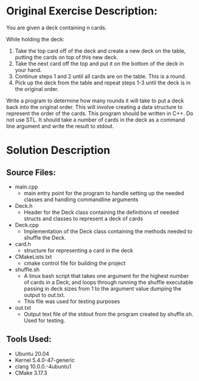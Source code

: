 # Original Exercise Description:
You are given a deck containing n cards.

While holding the deck:
1. Take the top card off of the deck and create a new deck on the table, putting the cards on top of this new deck.
2. Take the next card off the top and put it on the bottom of the deck in your hand.
3. Continue steps 1 and 2 until all cards are on the table.  This is a round.
4. Pick up the deck from the table and repeat steps 1-3 until the deck is in the original order.

Write a program to determine how many rounds it will take to put a deck back into the original order.
This will involve creating a data structure to represent the order of the cards.
This program should be written in C++.  Do not use STL.
It should take a number of cards in the deck as a command line argument and write the result to stdout.

# Solution Description
## Source Files:
- main.cpp
    - main entry point for the program to handle setting up the needed classes and handling commandline arguments
- Deck.h
    - Header for the Deck class containing the definitions of needed structs and classes to represent a deck of cards
- Deck.cpp
    - Implementation of the Deck class containing the methods needed to shuffle the Deck.
- card.h
    - structure for representing a card in the deck
- CMakeLists.txt
    - cmake control file for building the project
- shuffle.sh
    - A linux bash script that takes one argument for the highest number of cards in a Deck, and loops through running
      the shuffle executable passing in deck sizes from 1 to the argument value dumping the output to out.txt.
    - This file was used for testing purposes
- out.txt
    - Output text file of the stdout from the program created by shuffle.sh.  Used for testing.

## Tools Used:
- Ubuntu 20.04
- Kernel 5.4.0-47-generic
- clang 10.0.0.-4ubuntu1
- CMake 3.17.3
